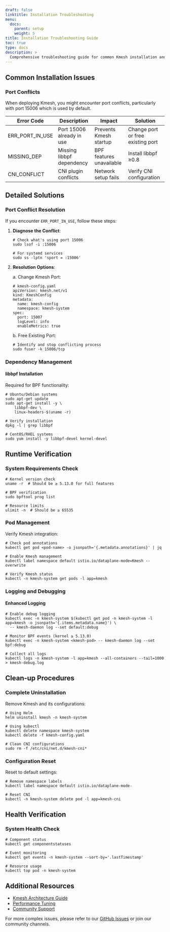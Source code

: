 ```yaml
---
draft: false
linktitle: Installation Troubleshooting
menu:
  docs:
    parent: setup
    weight: 5
title: Installation Troubleshooting Guide
toc: true
type: docs
description: >
  Comprehensive troubleshooting guide for common Kmesh installation and runtime issues.
---
```


## Common Installation Issues

### Port Conflicts
When deploying Kmesh, you might encounter port conflicts, particularly with port 15006 which is used by default.

| Error Code | Description | Impact | Solution |
|------------|-------------|---------|----------|
| ERR_PORT_IN_USE | Port 15006 already in use | Prevents Kmesh startup | Change port or free existing port |
| MISSING_DEP | Missing libbpf dependency | BPF features unavailable | Install libbpf ≥0.8 |
| CNI_CONFLICT | CNI plugin conflicts | Network setup fails | Verify CNI configuration |

## Detailed Solutions

### Port Conflict Resolution
If you encounter `ERR_PORT_IN_USE`, follow these steps:

1. **Diagnose the Conflict**:
   ```
   # Check what's using port 15006
   sudo lsof -i :15006
   
   # For systemd services
   sudo ss -lptn 'sport = :15006'
   ```

2. **Resolution Options**:
   
   a. Change Kmesh Port:
   ```
   # kmesh-config.yaml
   apiVersion: kmesh.net/v1
   kind: KmeshConfig
   metadata:
     name: kmesh-config
     namespace: kmesh-system
   spec:
     port: 15007
     logLevel: info
     enableMetrics: true
   ```

   b. Free Existing Port:
   ```
   # Identify and stop conflicting process
   sudo fuser -k 15006/tcp
   ```

### Dependency Management

#### libbpf Installation
Required for BPF functionality:

```
# Ubuntu/Debian systems
sudo apt-get update
sudo apt-get install -y \
    libbpf-dev \
    linux-headers-$(uname -r)

# Verify installation
dpkg -l | grep libbpf

# CentOS/RHEL systems
sudo yum install -y libbpf-devel kernel-devel
```

## Runtime Verification

### System Requirements Check
```
# Kernel version check
uname -r  # Should be ≥ 5.13.0 for full features

# BPF verification
sudo bpftool prog list

# Resource limits
ulimit -n  # Should be ≥ 65535
```

### Pod Management
Verify Kmesh integration:

```
# Check pod annotations
kubectl get pod <pod-name> -o jsonpath='{.metadata.annotations}' | jq

# Enable Kmesh management
kubectl label namespace default istio.io/dataplane-mode=Kmesh --overwrite

# Verify Kmesh status
kubectl -n kmesh-system get pods -l app=kmesh
```

### Logging and Debugging

#### Enhanced Logging
```
# Enable debug logging
kubectl exec -n kmesh-system $(kubectl get pod -n kmesh-system -l app=kmesh -o jsonpath='{.items.metadata.name}') \
  -- kmesh-daemon log --set default:debug

# Monitor BPF events (kernel ≥ 5.13.0)
kubectl exec -n kmesh-system <kmesh-pod> -- kmesh-daemon log --set bpf:debug

# Collect all logs
kubectl logs -n kmesh-system -l app=kmesh --all-containers --tail=1000 > kmesh-debug.log
```

## Clean-up Procedures

### Complete Uninstallation
Remove Kmesh and its configurations:

```
# Using Helm
helm uninstall kmesh -n kmesh-system

# Using kubectl
kubectl delete namespace kmesh-system
kubectl delete -f kmesh-config.yaml

# Clean CNI configurations
sudo rm -f /etc/cni/net.d/kmesh-cni*
```

### Configuration Reset
Reset to default settings:

```
# Remove namespace labels
kubectl label namespace default istio.io/dataplane-mode-

# Reset CNI
kubectl -n kmesh-system delete pod -l app=kmesh-cni
```

## Health Verification

### System Health Check
```
# Component status
kubectl get componentstatuses

# Event monitoring
kubectl get events -n kmesh-system --sort-by='.lastTimestamp'

# Resource usage
kubectl top pod -n kmesh-system
```

## Additional Resources

- [Kmesh Architecture Guide](https://kmesh.net/en/docs/architecture/)
- [Performance Tuning](https://kmesh.net/en/docs/performance/)
- [Community Support](https://kmesh.net/en/docs/community/)

For more complex issues, please refer to our [GitHub Issues](https://github.com/kmesh-net/kmesh/issues) or join our community channels.